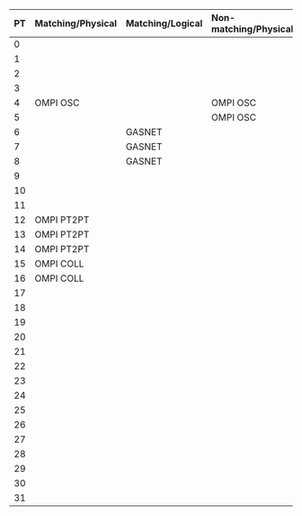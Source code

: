 | **PT** | **Matching/Physical** | **Matching/Logical** | **Non-matching/Physical** | **Non-matching/Logical** |
|:-------|:----------------------|:---------------------|:--------------------------|:-------------------------|
|  0 |  |  |  |  |
|  1 |  |  |  |  |
|  2 |  |  |  |  |
|  3 |  |  |  |  |
|  4 | OMPI OSC |  | OMPI OSC  |  |
|  5 |  |  | OMPI OSC |  |
|  6 |  | GASNET |  | GASNET |
|  7 |  | GASNET |  |  |
|  8 |  | GASNET |  | SHMEM |
|  9 |  |  |  | SHMEM |
| 10 |  |  |  |  |
| 11 |  |  |  |  |
| 12 | OMPI PT2PT |  |  |  |
| 13 | OMPI PT2PT |  |  |  |
| 14 | OMPI PT2PT |  |  |  |
| 15 | OMPI COLL |  |  |  |
| 16 | OMPI COLL |  |  | GNU UPC |
| 17 |  |  |  | GNU UPC |
| 18 |  |  |  | GNU UPC |
| 19 |  |  |  | GNU UPC |
| 20 |  |  |  | GNU UPC |
| 21 |  |  |  | GNU UPC |
| 22 |  |  |  | GNU UPC |
| 23 |  |  |  |  |
| 24 |  |  |  |  |
| 25 |  |  |  |  |
| 26 |  |  |  |  |
| 27 |  |  |  |  |
| 28 |  |  |  |  |
| 29 |  |  |  |  |
| 30 |  |  |  |  |
| 31 |  |  |  |  |